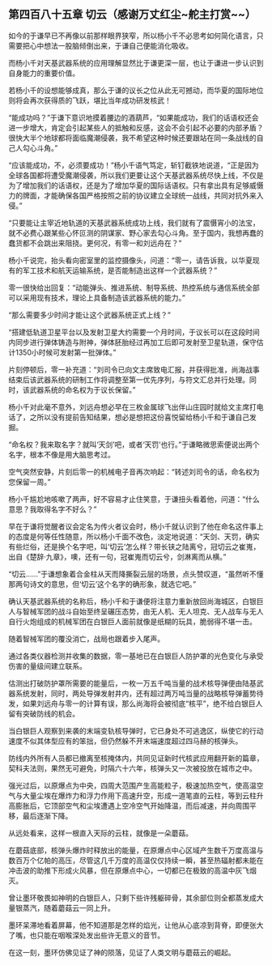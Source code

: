 ## 第四百八十五章 切云（感谢万丈红尘~舵主打赏~~）
如今的于谦早已不再像以前那样眼界狭窄，所以杨小千不必思考如何简化语言，只需要把心中想法一股脑倾倒出来，于谦自己便能消化吸收。

而杨小千对天基武器系统的应用理解显然比于谦更深一层，也让于谦进一步认识到自身能力的重要价值。

若杨小千的设想能够成真，那么于谦的议长之位从此无可撼动，而华夏的国际地位则将会再次获得质的飞跃，堪比当年成功研发核武！

“能成功吗？”于谦下意识地摸着腰边的酒葫芦，“如果能成功，我们的话语权还会进一步增大，肯定会引起某些人的抵触和反感，这会不会引起不必要的内部矛盾？很快大半个地球都将面临魔潮侵袭，我不希望这种时候还要跟站在同一条战线的自己人勾心斗角。”

“应该能成功，不，必须要成功！”杨小千语气笃定，斩钉截铁地说道，“正是因为全球各国都将遭受魔潮侵袭，所以我们更要让这个天基武器系统尽快上线，不仅是为了增加我们的话语权，还是为了增加华夏的国际话语权。只有拿出具有足够威慑力的牌面，才能确保各国严格按照之前的协议建立全球统一战线，共同对抗外来入侵。”

“只要能让主宰近地轨道的天基武器系统成功上线，我们就有了震慑宵小的法宝，就不必费心跟某些心怀叵测的阴谋家、野心家去勾心斗角。至于国内，我想再蠢的蠢货都不会跳出来阻挠。更何况，有零一和刘远舟在？”

杨小千说完，抬头看向密室里的监控摄像头，问道：“零一，请告诉我，以华夏现有的军工技术和航天运输系统，是否能制造出这样一个武器系统？”

零一很快给出回复：“动能弹头、推进系统、制导系统、热控系统与通信系统全部可以采用现有技术，理论上具备制造该武器系统的能力。”

“那么需要多少时间才能让这个武器系统正式上线？”

“搭建低轨道卫星平台以及发射卫星大约需要一个月时间，于议长可以在这段时间内同步进行弹体铸造与附神，弹体胚胎经过再加工后即可发射至卫星轨道，保守估计1350小时候可发射第一批弹体。”

片刻停顿后，零一补充道：“刘司令已向文主席致电汇报，并获得批准，尚海战事结束后该武器系统的研制工作将调整至第一优先序列，与符文汇总并行处理。同时，该武器系统的命名权为于议长保留。”

杨小千对此毫不意外，刘远舟想必早在三枚金属球飞出伴山庄园时就给文主席打电话了，之所以没有提前告知结果，想必是想把这份喜悦留给杨小千和于谦自己发掘。

“命名权？我来取名字？就叫‘天剑’吧，或者‘天罚’也行。”于谦略微思索便说出两个名字，根本不像是用大脑思考过。

空气突然安静，片刻后零一的机械电子音再次响起：“转述刘司令的话，命名权为您保留一周。”

杨小千尴尬地咳嗽了两声，好不容易才止住笑意，于谦扭头看着他，问道：“什么意思？我取得名字不好么？”

早在于谦将觉醒者议会定名为传火者议会时，杨小千就认识到了他在命名这件事上的态度是何等任性随意，所以杨小千面不改色，淡定地说道：“天剑、天罚，确实有些烂俗，还是换个名字吧，叫‘切云’怎么样？带长铗之陆离兮，冠切云之崔嵬，出自《楚辞·九章》，噢，还有一句，冠崔嵬而切云兮，剑淋离而从横。”

“切云……”于谦想象着合金柱从天而降撕裂云层的场景，点头赞叹道，“虽然听不懂那两句诗文的意思，但‘切云’这个名字的确形象，就选它吧。”

确认天基武器系统的名称后，杨小千和于谦便将注意力重新放回尚海城区，白银巨人与智械军团的战斗自始至终呈碾压态势，由无人机、无人坦克、无人战车与无人自行火炮组成的机械军团在白银巨人面前就像是纸糊的玩具，脆弱得不堪一击。

随着智械军团的覆没消亡，战局也跟着步入尾声。

通过各类仪器检测并收集的数据，零一基地已在白银巨人防护罩的光色变化与承受伤害的量级间建立联系。

估测出打破防护罩所需要的能量后，一枚一万五千吨当量的战术核导弹便由陆基武器系统发射，同时，两处导弹发射井内，还有超过两万吨当量的战略核导弹蓄势待发，如果刘远舟与零一的计算有误，那么尚海将会被彻底“核平”，绝不给白银巨人留有突破防线的机会。

当白银巨人观察到来袭的末端变轨核导弹时，它已身处不可逃逸区，纵使它的行动速度不似其体型应有的笨拙，但仍然躲不开末端速度超过四马赫的核弹头。

防线内外所有人员都已撤离至核掩体内，共同见证新时代核武应用翻开新的篇章，契科夫法则，果然无可避免，时隔六十六年，核弹头又一次被投放在城市之中。

强光过后，以原爆点为中央，四周大范围产生高能粒子，极速加热空气，使高温空气与大量尘埃在爆炸力和浮力作用下高速升空，形成一道笔直的云柱，等到云柱升高膨胀后，它顶部空气和尘埃遭遇上空冷空气开始降温，而后减速，并向周围平移，最后逐渐下降。

从远处看来，这样一根直入天际的云柱，就像是一朵蘑菇。

在蘑菇底部，核弹头爆炸时释放出的能量，在原爆点中心区域产生数千万度高温与数百万个亿帕的高压，尽管这几千万度的高温仅仅持续一瞬，甚至热辐射都未能在冲击波的助推下形成火风暴，但在原爆点中心，一切都已在极致的高温中灰飞烟灭。

曾让墨环敬畏如神明的白银巨人，只剩下些许残躯碎骨，其余部位则全都蒸发成大量银蒸汽，随着蘑菇云一同上升。

墨环呆滞地看着屏幕，他不知道那是怎样的焰光，让他从心底凉到背脊，即便张大了嘴，也只能在咽喉深处发出些许无意义的音节。

在这一刻，墨环仿佛见证了神的陨落，见证了人类文明与蘑菇云的崛起。

